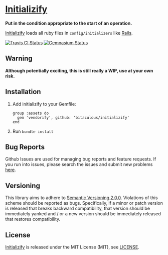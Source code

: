 [Initializify](http://bitaculous.github.io/initializify "Put in the condition appropriate to the start of an operation.")
=========================================================================================================================

**Put in the condition appropriate to the start of an operation.**

[Initializify](http://bitaculous.github.io/initializify "Put in the condition appropriate to the start of an operation.")
loads all ruby files in `config/initializers` like [Rails](http://rubyonrails.org "Ruby on Rails").

[![Travis CI Status](https://travis-ci.org/bitaculous/initializify.svg)](http://travis-ci.org/bitaculous/initializify)
[![Gemnasium Status](https://gemnasium.com/bitaculous/initializify.svg)](https://gemnasium.com/bitaculous/initializify)

Warning
-------

**Although potentially exciting, this is still really a WIP, use at your own risk.**

Installation
------------

1.  Add initializify to your Gemfile:

    ```
    group :assets do
      gem 'vendorify', github: 'bitaculous/initializify'
    end
    ```

2.  Run `bundle install`

Bug Reports
-----------

Github Issues are used for managing bug reports and feature requests. If you run into issues, please search the issues
and submit new problems [here](https://github.com/bitaculous/vendorify/issues "Github Issues").

Versioning
----------

This library aims to adhere to [Semantic Versioning 2.0.0][semver]. Violations of this scheme should be reported as bugs.
Specifically, if a minor or patch version is released that breaks backward compatibility, that version should be
immediately yanked and / or a new version should be immediately released that restores compatibility.

[semver]: http://semver.org

License
-------

[Initializify](http://bitaculous.github.io/initializify "Put in the condition appropriate to the start of an operation.")
is released under the MIT License (MIT), see [LICENSE](https://raw.githubusercontent.com/bitaculous/initializify/master/LICENSE "License").